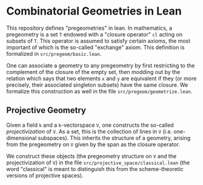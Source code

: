 # Combinatorial Geometries in Lean

This repository defines "pregeometries" in lean.
In mathematics, a pregeometry is a set `T` endowed with a "closure operator" `cl` acting on subsets of `T`.
This operator is assumed to satisfy certain axioms, the most important of which is the so-called "exchange" axiom.
This definition is formalized in `src/pregeom/basic.lean`.

One can associate a geometry to any pregeometry by first restricting to the complement of the closure of the empty set, then modding out by the relation which says that two elements `x` and `y` are equivalent if they (or more precisely, their associated singleton subsets) have the same closure.
We formalize this construction as well in the file `src/pregeom/geometrize.lean`.

## Projective Geometry

Given a field `k` and a `k`-vectorspace `V`, one constructs the so-called *projectivization* of `V`.
As a set, this is the collection of lines in `V` (i.e. one-dimensional subspaces).
This inherits the structure of a geometry, arising from the pregeometry on `V` given by the span as the closure operator.

We construct these objects (the pregeometry structure on `V` and the projectivization of `V`) in the file `src/projective_space/classical.lean` (the word "classical" is meant to distinguish this from the scheme-theoretic versions of projective spaces).
